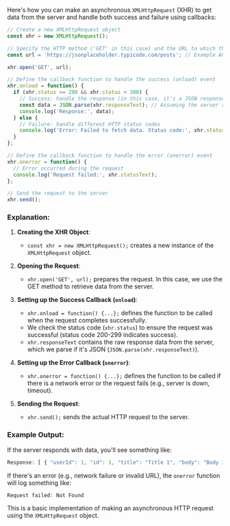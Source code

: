 Here's how you can make an asynchronous `XMLHttpRequest` (XHR) to get data from the server and handle both success and failure using callbacks:

```javascript
// Create a new XMLHttpRequest object
const xhr = new XMLHttpRequest();

// Specify the HTTP method ('GET' in this case) and the URL to which the request is sent
const url = 'https://jsonplaceholder.typicode.com/posts'; // Example API

xhr.open('GET', url);

// Define the callback function to handle the success (onload) event
xhr.onload = function() {
  if (xhr.status >= 200 && xhr.status < 300) {
    // Success: handle the response (in this case, it's a JSON response)
    const data = JSON.parse(xhr.responseText); // Assuming the server responds with JSON
    console.log('Response:', data);
  } else {
    // Failure: handle different HTTP status codes
    console.log('Error: Failed to fetch data. Status code:', xhr.status);
  }
};

// Define the callback function to handle the error (onerror) event
xhr.onerror = function() {
  // Error occurred during the request
  console.log('Request failed:', xhr.statusText);
};

// Send the request to the server
xhr.send();
```

### Explanation:
1. **Creating the XHR Object**: 
   - `const xhr = new XMLHttpRequest();` creates a new instance of the `XMLHttpRequest` object.
   
2. **Opening the Request**:
   - `xhr.open('GET', url);` prepares the request. In this case, we use the GET method to retrieve data from the server.
   
3. **Setting up the Success Callback (`onload`)**:
   - `xhr.onload = function() {...};` defines the function to be called when the request completes successfully.
   - We check the status code (`xhr.status`) to ensure the request was successful (status code 200-299 indicates success).
   - `xhr.responseText` contains the raw response data from the server, which we parse if it's JSON (`JSON.parse(xhr.responseText)`).
   
4. **Setting up the Error Callback (`onerror`)**:
   - `xhr.onerror = function() {...};` defines the function to be called if there is a network error or the request fails (e.g., server is down, timeout).
   
5. **Sending the Request**:
   - `xhr.send();` sends the actual HTTP request to the server.

### Example Output:
If the server responds with data, you'll see something like:
```javascript
Response: [ { "userId": 1, "id": 1, "title": "Title 1", "body": "Body 1" }, ... ]
```

If there's an error (e.g., network failure or invalid URL), the `onerror` function will log something like:
```javascript
Request failed: Not Found
```

This is a basic implementation of making an asynchronous HTTP request using the `XMLHttpRequest` object.